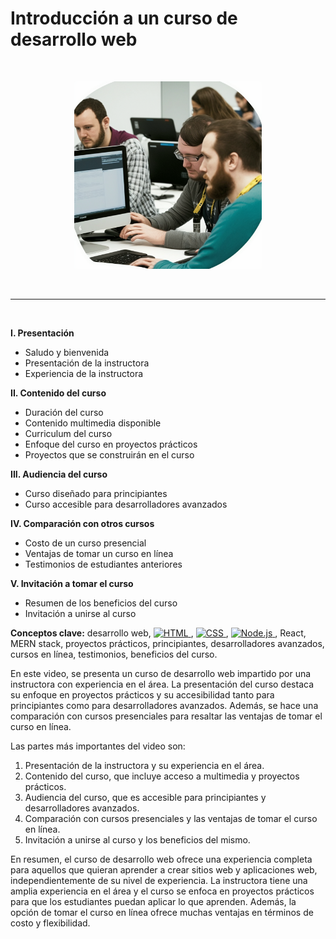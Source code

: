 # Introducción a un curso de desarrollo web
<br>
<p align="center">
  <img width="300" src="2.png">
</p>
<br>
<hr>
<br>

**I. Presentación**

- Saludo y bienvenida
- Presentación de la instructora
- Experiencia de la instructora

**II. Contenido del curso**

- Duración del curso
- Contenido multimedia disponible
- Curriculum del curso
- Enfoque del curso en proyectos prácticos
- Proyectos que se construirán en el curso

**III. Audiencia del curso**

- Curso diseñado para principiantes
- Curso accesible para desarrolladores avanzados

**IV. Comparación con otros cursos**

- Costo de un curso presencial
- Ventajas de tomar un curso en línea
- Testimonios de estudiantes anteriores

**V. Invitación a tomar el curso**

- Resumen de los beneficios del curso
- Invitación a unirse al curso

**Conceptos clave:** desarrollo web, <a href="https://html.com/">
        <img src="https://img.shields.io/badge/HTML-239120?style=for-the-badge&logo=html5&logoColor=white" alt="HTML">
      </a>, <a href="https://www.free-css.com/">
        <img src="https://img.shields.io/badge/CSS-239120?&style=for-the-badge&logo=css3&logoColor=white" alt="CSS">
      </a>, <a href="https://nodejs.org/">
        <img src="https://img.shields.io/badge/Node.js-43853D?style=for-the-badge&logo=node.js&logoColor=white" alt="Node.js">
      </a>, React, MERN stack, 
proyectos prácticos, principiantes, desarrolladores avanzados, cursos en línea, 
testimonios, beneficios del curso.

En este video, se presenta un curso de desarrollo web impartido por una instructora con experiencia en el área. La presentación del curso destaca su enfoque en proyectos prácticos y su accesibilidad tanto para principiantes como para desarrolladores avanzados. Además, se hace una comparación con cursos presenciales para resaltar las ventajas de tomar el curso en línea.

Las partes más importantes del video son:

1. Presentación de la instructora y su experiencia en el área.
1. Contenido del curso, que incluye acceso a multimedia y proyectos prácticos.
1. Audiencia del curso, que es accesible para principiantes y desarrolladores avanzados.
1. Comparación con cursos presenciales y las ventajas de tomar el curso en línea.
1. Invitación a unirse al curso y los beneficios del mismo.

En resumen, el curso de desarrollo web ofrece una experiencia completa para aquellos que quieran aprender a crear sitios web y aplicaciones web, independientemente de su nivel de experiencia. La instructora tiene una amplia experiencia en el área y el curso se enfoca en proyectos prácticos para que los estudiantes puedan aplicar lo que aprenden. Además, la opción de tomar el curso en línea ofrece muchas ventajas en 
términos de costo y flexibilidad.